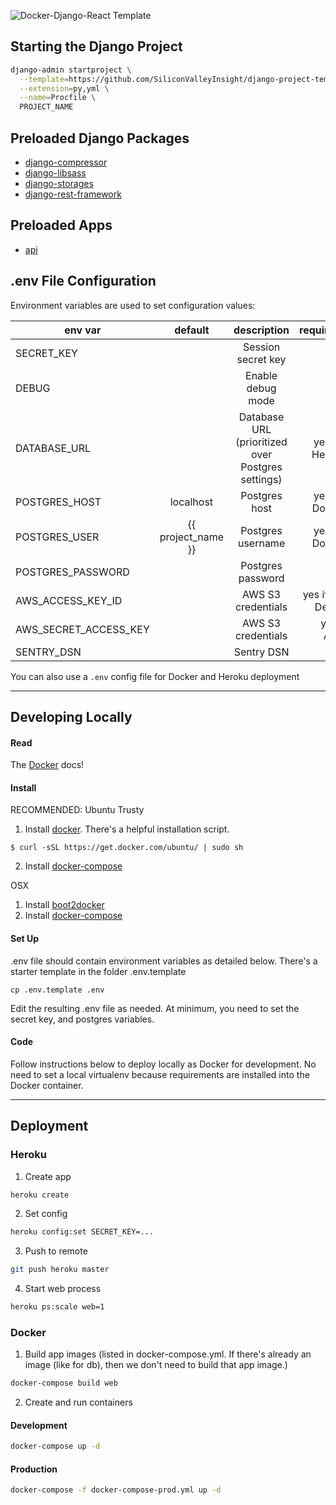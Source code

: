 ![Docker-Django-React Template](https://s3.amazonaws.com/media-p.slid.es/uploads/176500/images/1488501/ddr.png)

## Starting the Django Project
```bash
django-admin startproject \
  --template=https://github.com/SiliconValleyInsight/django-project-template/archive/master.zip \
  --extension=py,yml \
  --name=Procfile \
  PROJECT_NAME
```

## Preloaded Django Packages

- [django-compressor](http://django-compressor.readthedocs.org)
- [django-libsass](https://github.com/torchbox/django-libsass)
- [django-storages](http://django-storages.readthedocs.org)
- [django-rest-framework](http://django-rest-framework.org)

## Preloaded Apps

- [api](api/)

## .env File Configuration

Environment variables are used to set configuration values:

| env var               | default            | description                                       | required?        |
| --------------------- |:------------------:|:-------------------------------------------------:| ----------------:|
| SECRET_KEY            |                    | Session secret key                                | yes              |
| DEBUG                 |                    | Enable debug mode                                 | yes              |
| DATABASE_URL          |                    | Database URL (prioritized over Postgres settings) | yes for Heroku   |
| POSTGRES_HOST         | localhost          | Postgres host                                     | yes for Docker   |
| POSTGRES_USER         | {{ project_name }} | Postgres username                                 | yes for Docker   |
| POSTGRES_PASSWORD     |                    | Postgres password                                 | yes              |
| AWS_ACCESS_KEY_ID     |                    | AWS S3 credentials                                | yes if not Debug |
| AWS_SECRET_ACCESS_KEY |                    | AWS S3 credentials                                | yes if AWS       |
| SENTRY_DSN            |                    | Sentry DSN                                        | no               |


You can also use a `.env` config file for Docker and Heroku deployment

---

## Developing Locally

#### Read
The [Docker](https://docs.docker.com/userguide/) docs!

#### Install

RECOMMENDED: Ubuntu Trusty

1. Install [docker](https://docs.docker.com/installation/ubuntulinux/). There's a helpful installation script.

 `$ curl -sSL https://get.docker.com/ubuntu/ | sudo sh`

2. Install [docker-compose](https://docs.docker.com/compose/)

OSX

1. Install [boot2docker](https://docs.docker.com/installation/mac/)
2. Install [docker-compose](http://docs.docker.com/compose/install/)

#### Set Up
.env file should contain environment variables as detailed below. There's a starter template in the folder .env.template

```cp .env.template .env```

Edit the resulting .env file as needed. At minimum, you need to set the secret key, and postgres variables.

#### Code
Follow instructions below to deploy locally as Docker for development. No need to set a local virtualenv because requirements are installed into the Docker container.

---

## Deployment

### Heroku

1. Create app

  ```bash
  heroku create
  ```

2. Set config

  ```bash
  heroku config:set SECRET_KEY=...
  ```

3. Push to remote

  ```bash
  git push heroku master
  ```

4. Start web process

  ```bash
  heroku ps:scale web=1
  ```

### Docker

1. Build app images (listed in docker-compose.yml. If there's already an image (like for db), then we don't need to build that app image.)

  ```bash
  docker-compose build web
  ```

2. Create and run containers

  #### Development

  ```bash
  docker-compose up -d
  ```

  #### Production

  ```bash
  docker-compose -f docker-compose-prod.yml up -d
  ```

